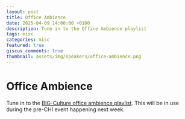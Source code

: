 ```yaml
---
layout: post
title: Office Ambience
date: 2025-04-09 14:00:00 +0100
description: Tune in to the Office Ambience playlist
tags: misc
categories: misc
featured: true
giscus_comments: true
thumbnail: assets/img/speakers/office-ambience.png
---
```


# Office Ambience

Tune in to the [BIG-Culture office ambience playlist](https://open.spotify.com/playlist/0F3115713qFlK2bS5TSp7B?si=5e9097b6d59949fe). This will be in use during the pre-CHI event happening next week. 

